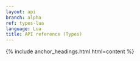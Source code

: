 ```yaml
---
layout: api
branch: alpha
ref: types-lua
language: Lua
title: API reference (Types)
---
```

{% include anchor_headings.html html=content %}
